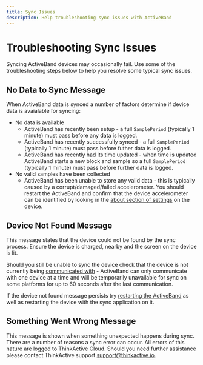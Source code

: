 ```yaml
---
title: Sync Issues
description: Help troubleshooting sync issues with ActiveBand
---
```


# Troubleshooting Sync Issues

Syncing ActiveBand devices may occasionally fail. Use some of the troubleshooting steps below to help you resolve some typical sync issues.

## No Data to Sync Message

When ActiveBand data is synced a number of factors determine if device data is avaialable for syncing:

- No data is available
    - ActiveBand has recently been setup - a full `SamplePeriod` (typically 1 minute) must pass before any data is logged.
    - ActiveBand has recently successfully synced - a full `SamplePeriod` (typically 1 minute) must pass before futher data is logged.
    - ActiveBand has recently had its time updated - when time is updated ActiveBand starts a new block and sample so a full `SamplePeriod` (typically 1 minute) must pass before further data is logged.
- No valid samples have been collected
    - ActiveBand has been unable to store any valid data - this is typically caused by a corrupt/damaged/failed accelerometer. You should restart the ActiveBand and confirm that the device accelerometer can be identified by looking in the [about section of settings](#) on the device.

## Device Not Found Message

This message states that the device could not be found by the sync process. Ensure the device is charged, nearby and the screen on the device is lit.

Should you still be unable to sync the device check that the device is not currently being [communicated with](#) - ActiveBand can only communicate with one device at a time and will be temporarily unavailable for sync on some platforms for up to 60 seconds after the last communication.

If the device not found message persists try [restarting the ActiveBand](/docs/using-activeband/device-states#reboot) as well as restarting the device with the sync application on it.

## Something Went Wrong Message

This message is shown when something unexpected happens during sync. There are a number of reasons a sync error can occur. All errors of this nature are logged to ThinkActive Cloud. Should you need further assistance please contact ThinkActive support [support@thinkactive.io](mailto:support@thinkactive.io).
